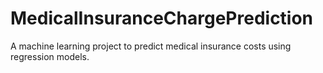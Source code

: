 # MedicalInsuranceChargePrediction
A machine learning project to predict medical insurance costs using regression models.
